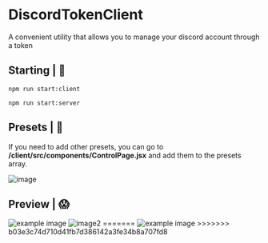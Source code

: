 DiscordTokenClient
========================
A convenient utility that allows you to manage your discord account through a token

Starting | 🍉
-------------------------
```
npm run start:client
```
```
npm run start:server
```

Presets | 🌺
-------------------------
If you need to add other presets, you can go to **/client/src/components/ControlPage.jsx** and add them to the presets array.

<img src="https://media.discordapp.net/attachments/688663384727748668/900479515552260136/Screenshot_4.png" alt="image" />

Preview | 😱
-------------------------
<img alt="example image" src="https://media.discordapp.net/attachments/688663384727748668/900478197425135656/Screenshot_2.png?width=1440&height=194"/>
<img src="https://media.discordapp.net/attachments/688663384727748668/900478199228665856/Screenshot_3.png?width=1440&height=545" alt="image2">
=======
<img alt="example image" src="https://media.discordapp.net/attachments/688663384727748668/899336962731802724/Screenshot_1.png?width=1440&height=411"/>
>>>>>>> b03e3c74d710d41fb7d386142a3fe34b8a707fd8
